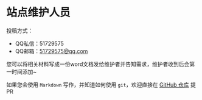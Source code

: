 # 站点维护人员

<script setup>
import { VPTeamMembers } from 'vitepress/theme'

const members = [
  {
    avatar: '/about/hq/2024/-QuQ-.jpeg',
    name: '-QuQ-',
    title: '2025-现在'
  },
]
</script>

<VPTeamMembers size="medium" :members />

投稿方式：
- QQ私信：51729575
- QQ邮箱：51729575@qq.com

您可以将相关材料写成一份word文档发给维护者并告知需求，维护者收到后会第一时间添加~

如果您会使用 `Markdown` 写作，并知道如何使用 `git`，欢迎直接在 [GitHub 仓库](https://github.com/whudays/whudays.github.io) 提 PR
